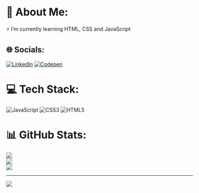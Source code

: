 # 💫 About Me:
⚡ I’m currently learning HTML, CSS and JavaScript<br>


## 🌐 Socials:
[![LinkedIn](https://img.shields.io/badge/LinkedIn-%230077B5.svg?logo=linkedin&logoColor=white)](https://linkedin.com/in/guilhermendrumond) [![Codepen](https://img.shields.io/badge/Codepen-000000?style=for-the-badge&logo=codepen&logoColor=white)](https://codepen.io/guilher81920578) 

# 💻 Tech Stack:
![JavaScript](https://img.shields.io/badge/javascript-%23323330.svg?style=for-the-badge&logo=javascript&logoColor=%23F7DF1E) ![CSS3](https://img.shields.io/badge/css3-%231572B6.svg?style=for-the-badge&logo=css3&logoColor=white) ![HTML5](https://img.shields.io/badge/html5-%23E34F26.svg?style=for-the-badge&logo=html5&logoColor=white)
# 📊 GitHub Stats:
![](https://github-readme-stats.vercel.app/api?username=Guilherme-Drumond&theme=dark&hide_border=false&include_all_commits=false&count_private=false)<br/>
![](https://github-readme-streak-stats.herokuapp.com/?user=Guilherme-Drumond&theme=dark&hide_border=false)<br/>
![](https://github-readme-stats.vercel.app/api/top-langs/?username=Guilherme-Drumond&theme=dark&hide_border=false&include_all_commits=false&count_private=false&layout=compact)

---
[![](https://visitcount.itsvg.in/api?id=Guilherme-Drumond&icon=0&color=12)](https://visitcount.itsvg.in)

<!-- Proudly created with GPRM ( https://gprm.itsvg.in ) -->